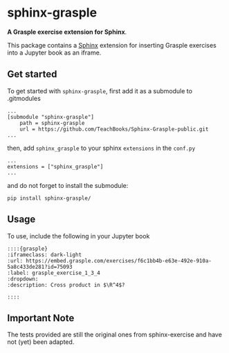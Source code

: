 # sphinx-grasple

**A Grasple exercise extension for Sphinx**.

This package contains a [Sphinx](http://www.sphinx-doc.org/en/master/) extension for inserting Grasple exercises into a Jupyter book as an iframe.

## Get started

To get started with `sphinx-grasple`, first add it as a submodule to .gitmodules

```code
...
[submodule "sphinx-grasple"]
	path = sphinx-grasple
	url = https://github.com/TeachBooks/Sphinx-Grasple-public.git
...
```

then, add `sphinx_grasple` to your sphinx `extensions` in the `conf.py`

```code
...
extensions = ["sphinx_grasple"]
...
```

and do not forget to install the submodule:

```code
pip install sphinx-grasple/
```

## Usage

To use, include the following in your Jupyter book

```code
::::{grasple}
:iframeclass: dark-light
:url: https://embed.grasple.com/exercises/f6c1bb4b-e63e-492e-910a-5a8c433de281?id=75093
:label: grasple_exercise_1_3_4
:dropdown:
:description: Cross product in $\R^4$?

::::
```

## Important Note

The tests provided are still the original ones from sphinx-exercise and have not (yet) been adapted.
